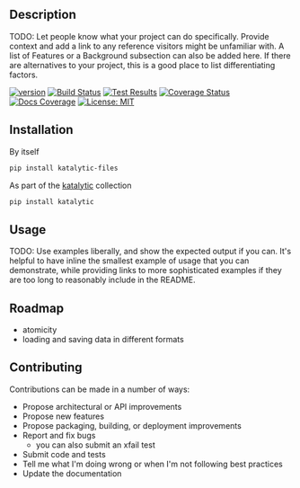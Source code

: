 ## Description
TODO: Let people know what your project can do specifically. Provide context and add a link to any reference visitors might be unfamiliar with. A list of Features or a Background subsection can also be added here. If there are alternatives to your project, this is a good place to list differentiating factors.

[![version](https://img.shields.io/pypi/v/katalytic-files)](https://pypi.org/project/katalytic-files/)
[![Build Status](https://app.travis-ci.com/katalytic/katalytic-files.svg?branch=main)](https://app.travis-ci.com/gitlab/katalytic/katalytic-files)
[![Test Results](https://img.shields.io/travis/com/katalytic/katalytic-files?label=tests)](https://app.travis-ci.com/gitlab/katalytic/katalytic-files)
[![Coverage Status](https://coveralls.io/repos/gitlab/katalytic/katalytic-files/badge.svg?branch=main)](https://coveralls.io/gitlab/katalytic/katalytic-files?branch=main)
[![Docs Coverage](https://img.shields.io/readthedocs/katalytic-files.svg)](https://katalytic-files.readthedocs.io/en/latest/)
[![License: MIT](https://img.shields.io/badge/License-MIT-yellow.svg)](https://opensource.org/licenses/MIT)

## Installation
By itself
```bash
pip install katalytic-files
```

As part of the [katalytic](https://gitlab.com/katalytic/katalytic) collection
```bash
pip install katalytic
```

## Usage
TODO: Use examples liberally, and show the expected output if you can. It's helpful to have inline the smallest example of usage that you can demonstrate, while providing links to more sophisticated examples if they are too long to reasonably include in the README.

## Roadmap
- atomicity
- loading and saving data in different formats

## Contributing
Contributions can be made in a number of ways:
- Propose architectural or API improvements
- Propose new features
- Propose packaging, building, or deployment improvements
- Report and fix bugs
	- you can also submit an xfail test
- Submit code and tests
- Tell me what I'm doing wrong or when I'm not following best practices
- Update the documentation
